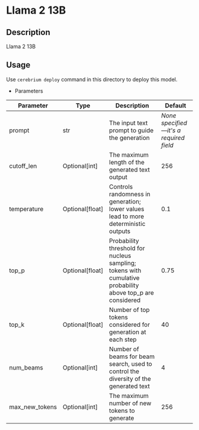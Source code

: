 # Llama 2 13B

## Description
Llama 2 13B

## Usage
Use `cerebrium deploy` command in this directory to deploy this model.

- Parameters

| Parameter | Type | Description | Default |
| --- | --- | --- | --- |
| prompt | str | The input text prompt to guide the generation | *None specified—it's a required field* |
| cutoff_len | Optional[int] | The maximum length of the generated text output | 256 |
| temperature | Optional[float] | Controls randomness in generation; lower values lead to more deterministic outputs | 0.1 |
| top_p | Optional[float] | Probability threshold for nucleus sampling; tokens with cumulative probability above top_p are considered | 0.75 |
| top_k | Optional[float] | Number of top tokens considered for generation at each step | 40 |
| num_beams | Optional[int] | Number of beams for beam search, used to control the diversity of the generated text | 4 |
| max_new_tokens | Optional[int] | The maximum number of new tokens to generate | 256 |